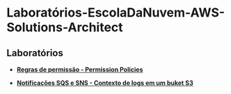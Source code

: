 # Laboratórios-EscolaDaNuvem-AWS-Solutions-Architect

## Laboratórios

- [**Regras de permissão - Permission Policies**](./permission-policies/)

- [**Notificações SQS e SNS - Contexto de logs em um buket S3**](./SQS-SNS/)
